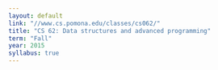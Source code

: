 ```yaml
---
layout: default
link: "//www.cs.pomona.edu/classes/cs062/"
title: "CS 62: Data structures and advanced programming"
term: "Fall"
year: 2015
syllabus: true
---
```

